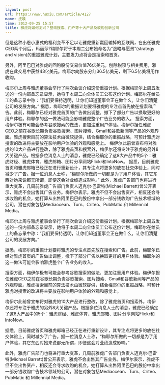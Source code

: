 ```yaml
---
layout: post
url: https://www.huxiu.com/article/4127
name: 虎嗅
time: 2012-09-25 15:57
title: 雅虎将如何复兴？整改搜索、门户等十大产品及收购创新公司
---
```

但是这种小恩小惠式的福利变革不足以让雅虎重新赢回输掉的互联网，在出任雅虎CEO两个月后，玛丽莎?梅耶尔将于本周二公布她命名为“战略与愿景”(strategy and vision)的重振雅虎计划，主要发力点将会是搜索和首页。

另外，阿里巴巴对雅虎的回购股份交易价值76亿美元，刨除税项与相关费用，雅虎在此交易中获益43亿美元。梅耶尔向股东分红36.5亿美元，剩下6.5亿美将用作收购。

梅耶尔上周与雅虎董事会举行了两次会议介绍这份重振计划。根据梅耶尔上周五发送的一份内部备忘录显示，她将于本周二向全体员工公布这份计划。梅耶尔在给员工的备忘录中称：“我们要保持透明，让你们知道董事会正在做什么，让你们清楚公司的发展方向。” 据悉，梅耶尔的重振计划要将雅虎的专注点首先放在搜索和广告。此前，梅耶尔已经对雅虎首页的广告做出调整，撤下了部分广告以换取更好的用户体验。梅耶尔的这一做法可能会影响雅虎整个广告业务的收入。 搜索方面，梅伊尔极有可能会参考谷歌搜索的做法，更加注重用户体验。梅伊尔担任雅虎CEO之前在谷歌长期负责谷歌搜索、图片搜索、Gmail和谷歌新闻等产品的外观界面。雅虎搜索目前的算法技术由微软提供，结合梅耶尔的重振战略，可预计雅虎对搜索的改进将主要放在影响用户体验的外观和感觉上。 梅伊尔此前曾宣布将对雅虎的10大产品进行整改，除了雅虎首页和搜索外，梅伊尔还将专注于雅虎的另外8大关键产品。根据多位消息人士的消息，雅虎已经确定了这8大产品中的5个：雅虎财经、雅虎体育、雅虎邮箱、图片分享网站Flickr和IntoNow。 据悉，目前雅虎首页和雅虎邮箱已经正在进行重新设计，其专注点将更多的放在社交体验上，同时减少了广告。据一位消息人士称，“梅耶尔所做的一切都是为了用户体验，其它东西对她来说都无所谓，即便这会对业绩造成影响。” 此外，雅虎广告部门也将进行重大变革，几周前雅虎广告部门负责人迈克尔·巴雷特(Michael Barrett)曾公开表示，雅虎不会出售其广告业务。梅伊尔表示，雅虎不但不会出售资产，相反还会寻求收购的机会，她打算从出售阿里巴巴的股份中拿出一部分钱收购广告技术领域的公司，潜在对象包括Mediaocean、Turn、Criteo、PubMatic 和 Millennial Media。

梅耶尔上周与雅虎董事会举行了两次会议介绍这份重振计划。根据梅耶尔上周五发送的一份内部备忘录显示，她将于本周二向全体员工公布这份计划。梅耶尔在给员工的备忘录中称：“我们要保持透明，让你们知道董事会正在做什么，让你们清楚公司的发展方向。”

据悉，梅耶尔的重振计划要将雅虎的专注点首先放在搜索和广告。此前，梅耶尔已经对雅虎首页的广告做出调整，撤下了部分广告以换取更好的用户体验。梅耶尔的这一做法可能会影响雅虎整个广告业务的收入。

搜索方面，梅伊尔极有可能会参考谷歌搜索的做法，更加注重用户体验。梅伊尔担任雅虎CEO之前在谷歌长期负责谷歌搜索、图片搜索、Gmail和谷歌新闻等产品的外观界面。雅虎搜索目前的算法技术由微软提供，结合梅耶尔的重振战略，可预计雅虎对搜索的改进将主要放在影响用户体验的外观和感觉上。

梅伊尔此前曾宣布将对雅虎的10大产品进行整改，除了雅虎首页和搜索外，梅伊尔还将专注于雅虎的另外8大关键产品。根据多位消息人士的消息，雅虎已经确定了这8大产品中的5个：雅虎财经、雅虎体育、雅虎邮箱、图片分享网站Flickr和IntoNow。

据悉，目前雅虎首页和雅虎邮箱已经正在进行重新设计，其专注点将更多的放在社交体验上，同时减少了广告。据一位消息人士称，“梅耶尔所做的一切都是为了用户体验，其它东西对她来说都无所谓，即便这会对业绩造成影响。”

此外，雅虎广告部门也将进行重大变革，几周前雅虎广告部门负责人迈克尔·巴雷特(Michael Barrett)曾公开表示，雅虎不会出售其广告业务。梅伊尔表示，雅虎不但不会出售资产，相反还会寻求收购的机会，她打算从出售阿里巴巴的股份中拿出一部分钱收购广告技术领域的公司，潜在对象包括Mediaocean、Turn、Criteo、PubMatic 和 Millennial Media。

